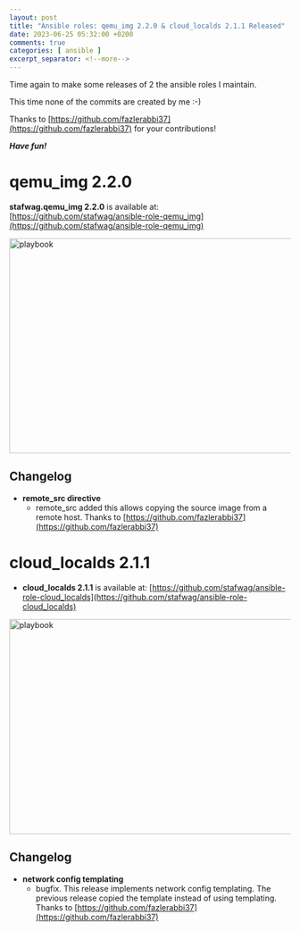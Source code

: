 ```yaml
---
layout: post
title: "Ansible roles: qemu_img 2.2.0 & cloud_localds 2.1.1 Released"
date: 2023-06-25 05:32:00 +0200
comments: true
categories: [ ansible ]
excerpt_separator: <!--more-->
---
```


Time again to make some releases of 2 the ansible roles I maintain.

This time none of the commits are created by me :-)

Thanks to [https://github.com/fazlerabbi37](https://github.com/fazlerabbi37) for your contributions!

***Have fun!***

# qemu_img 2.2.0 

**stafwag.qemu_img 2.2.0** is available at: [https://github.com/stafwag/ansible-role-qemu_img](https://github.com/stafwag/ansible-role-qemu_img)

<a href="{{ '/images/ansible-role-qemu_img/playbook2.png' | remove_first:'/' | absolute_url }}"><img src="{{ '/images/ansible-role-qemu_img/playbook2.png' | remove_first:'/' | absolute_url }}" class="right" width="680" height="385" alt="playbook" /> </a>
## Changelog

* **remote_src directive**
    * remote_src added this allows copying the source image from a remote host. Thanks to [https://github.com/fazlerabbi37](https://github.com/fazlerabbi37)

<!--more-->

# cloud_localds 2.1.1

* **cloud_localds 2.1.1** is available at: [https://github.com/stafwag/ansible-role-cloud_localds](https://github.com/stafwag/ansible-role-cloud_localds)

<a href="{{ '/images/ansible-role-cloud_localds/playbook2.png' | remove_first:'/' | absolute_url }}"><img src="{{ '/images/ansible-role-cloud_localds/playbook2.png' | remove_first:'/' | absolute_url }}" class="left" width="680" height="385" alt="playbook" /> </a>
## Changelog

* **network config templating**
    * bugfix. This release implements network config templating. The previous release copied the template instead of
      using templating. Thanks to [https://github.com/fazlerabbi37](https://github.com/fazlerabbi37)
